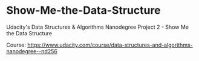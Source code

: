 # Show-Me-the-Data-Structure

Udacity's Data Structures & Algorithms Nanodegree Project 2 - Show Me the Data Structure

Course: https://www.udacity.com/course/data-structures-and-algorithms-nanodegree--nd256
